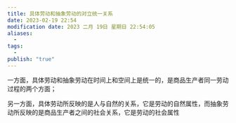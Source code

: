 ```yaml
---
title: 具体劳动和抽象劳动的对立统一关系
date: 2023-02-19 22:54
modification date: 2023 二月 19日 星期日 22:54:05
aliases:
  - 
tags:
  - 
publish: "true"
---
```


一方面，具体劳动和抽象劳动在时间上和空间上是统一的，是商品生产者同一劳动过程的两个方面；

另一方面，具体劳动所反映的是人与自然的关系，它是劳动的自然属性，而抽象劳动所反映的是商品生产者之间的社会关系，它是劳动的社会属性